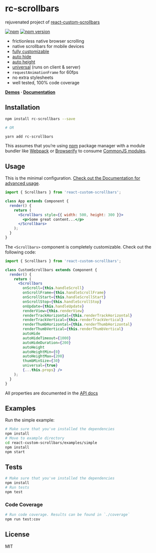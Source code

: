 rc-scrollbars
=========================
rejuvenated project of <a href="https://github.com/malte-wessel/react-custom-scrollbars" target="_blank">react-custom-scrollbars</a>

[![npm](https://img.shields.io/badge/npm-rc--scrollbars-brightgreen.svg?style=flat-square)](https://www.npmjs.com/package/rc-scrollbars)
[![npm version](https://img.shields.io/npm/v/rc-scrollbars.svg?style=flat-square)](https://www.npmjs.com/package/rc-scrollbars)

* frictionless native browser scrolling
* native scrollbars for mobile devices
* [fully customizable](https://github.com/sakhnyuk/rc-scrollbars/blob/master/docs/customization.md)
* [auto hide](https://github.com/sakhnyuk/rc-scrollbars/blob/master/docs/usage.md#auto-hide)
* [auto height](https://github.com/sakhnyuk/rc-scrollbars/blob/master/docs/usage.md#auto-height)
* [universal](https://github.com/sakhnyuk/rc-scrollbars/blob/master/docs/usage.md#universal-rendering) (runs on client & server)
* `requestAnimationFrame` for 60fps
* no extra stylesheets
* well tested, 100% code coverage

**[Demos](http://malte-wessel.github.io/react-custom-scrollbars/) · [Documentation](https://github.com/sakhnyuk/rc-scrollbars/tree/master/docs)**

## Installation
```bash
npm install rc-scrollbars --save

# OR

yarn add rc-scrollbars
```

This assumes that you’re using [npm](http://npmjs.com/) package manager with a module bundler like [Webpack](http://webpack.github.io) or [Browserify](http://browserify.org/) to consume [CommonJS modules](http://webpack.github.io/docs/commonjs.html).

## Usage

This is the minimal configuration. [Check out the Documentation for advanced usage](https://github.com/sakhnyuk/rc-scrollbars/tree/master/docs).

```jsx
import { Scrollbars } from 'react-custom-scrollbars';

class App extends Component {
  render() {
    return (
      <Scrollbars style={{ width: 500, height: 300 }}>
        <p>Some great content...</p>
      </Scrollbars>
    );
  }
}
```

The `<Scrollbars>` component is completely customizable. Check out the following code:

```jsx
import { Scrollbars } from 'react-custom-scrollbars';

class CustomScrollbars extends Component {
  render() {
    return (
      <Scrollbars
        onScroll={this.handleScroll}
        onScrollFrame={this.handleScrollFrame}
        onScrollStart={this.handleScrollStart}
        onScrollStop={this.handleScrollStop}
        onUpdate={this.handleUpdate}
        renderView={this.renderView}
        renderTrackHorizontal={this.renderTrackHorizontal}
        renderTrackVertical={this.renderTrackVertical}
        renderThumbHorizontal={this.renderThumbHorizontal}
        renderThumbVertical={this.renderThumbVertical}
        autoHide
        autoHideTimeout={1000}
        autoHideDuration={200}
        autoHeight
        autoHeightMin={0}
        autoHeightMax={200}
        thumbMinSize={30}
        universal={true}
        {...this.props} />
    );
  }
}
```

All properties are documented in the [API docs](https://github.com/sakhnyuk/rc-scrollbars/blob/master/docs/API.md)

## Examples

Run the simple example:
```bash
# Make sure that you've installed the dependencies
npm install
# Move to example directory
cd react-custom-scrollbars/examples/simple
npm install
npm start
```

## Tests
```bash
# Make sure that you've installed the dependencies
npm install
# Run tests
npm test
```

### Code Coverage
```bash
# Run code coverage. Results can be found in `./coverage`
npm run test:cov
```


## License

MIT

